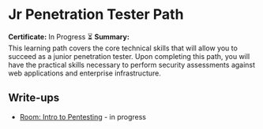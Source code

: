 # Jr Penetration Tester Path

**Certificate:** In Progress ⏳
**Summary:**  
This learning path covers the core technical skills that will allow you to succeed as a junior penetration tester. Upon completing this path, you will have the practical skills necessary to perform security assessments against web applications and enterprise infrastructure.

## Write-ups
- [Room: Intro to Pentesting](intro_pent.md) - in progress
